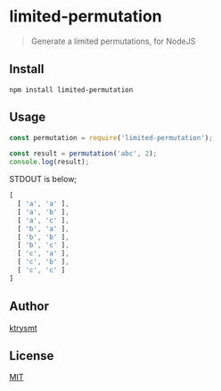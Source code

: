 # limited-permutation

> Generate a limited permutations, for NodeJS

## Install

```
npm install limited-permutation
```

## Usage

```js
const permutation = require('limited-permutation');

const result = permutation('abc', 2);
console.log(result); 
```

STDOUT is below;

```js
[
  [ 'a', 'a' ],
  [ 'a', 'b' ],
  [ 'a', 'c' ],
  [ 'b', 'a' ],
  [ 'b', 'b' ],
  [ 'b', 'c' ],
  [ 'c', 'a' ],
  [ 'c', 'b' ],
  [ 'c', 'c' ]
]
```

## Author

[ktrysmt](https://twitter.com/ktrysmt)

## License

[MIT](./LICENSE)
